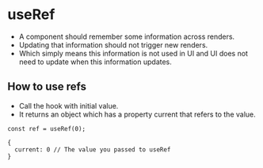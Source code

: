 # useRef

- A component should remember some information across renders.
- Updating that information should not trigger new renders.
- Which simply means this information is not used in UI and UI does not need to update when this information updates.


## How to use refs

- Call the hook with initial value.
- It returns an object which has a property current that refers to the value.

```tsx
const ref = useRef(0);

{ 
  current: 0 // The value you passed to useRef
}
```
